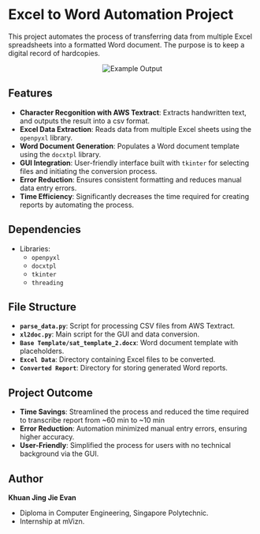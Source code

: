 # Excel to Word Automation Project

This project automates the process of transferring data from multiple Excel spreadsheets into a formatted Word document. The purpose is to keep a digital record of hardcopies.
<p align="center">
  <img src="https://evank04projectbucket.s3.ap-southeast-1.amazonaws.com/Screenshot+2024-12-21+175108.png" alt="Example Output">
</p>

## Features

- **Character Recgonition with AWS Textract**: Extracts handwritten text, and outputs the result into a csv format.
- **Excel Data Extraction**: Reads data from multiple Excel sheets using the `openpyxl` library.
- **Word Document Generation**: Populates a Word document template using the `docxtpl` library.
- **GUI Integration**: User-friendly interface built with `tkinter` for selecting files and initiating the conversion process.
- **Error Reduction**: Ensures consistent formatting and reduces manual data entry errors.
- **Time Efficiency**: Significantly decreases the time required for creating reports by automating the process.

## Dependencies

- Libraries:
  - `openpyxl`
  - `docxtpl`
  - `tkinter`
  - `threading`


## File Structure

- **`parse_data.py`**: Script for processing CSV files from AWS Textract.
- **`xl2doc.py`**: Main script for the GUI and data conversion.
- **`Base Template/sat_template_2.docx`**: Word document template with placeholders.
- **`Excel Data`**: Directory containing Excel files to be converted.
- **`Converted Report`**: Directory for storing generated Word reports.

## Project Outcome

- **Time Savings**: Streamlined the process and reduced the time required to transcribe report from ~60 min to ~10 min
- **Error Reduction**: Automation minimized manual entry errors, ensuring higher accuracy.
- **User-Friendly**: Simplified the process for users with no technical background via the GUI.


## Author

**Khuan Jing Jie Evan**
- Diploma in Computer Engineering, Singapore Polytechnic.
- Internship at mVizn.

